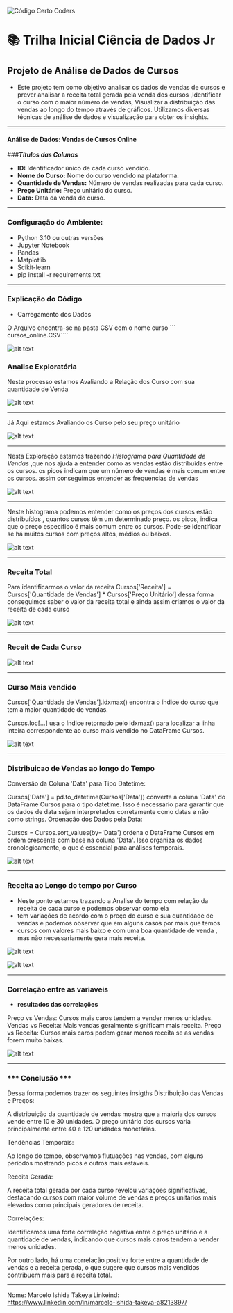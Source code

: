 ![Código Certo Coders](https://utfs.io/f/3b2340e8-5523-4aca-a549-0688fd07450e-j4edu.jfif)



# 📚 Trilha Inicial Ciência de Dados Jr


## Projeto de Análise de Dados de Cursos

- Este projeto tem como objetivo analisar os dados de vendas de cursos e prever analisar a receita total gerada pela venda dos cursos ,Identificar o curso com o maior número de vendas, Visualizar a distribuição das vendas ao longo do tempo através de gráficos.    Utilizamos diversas técnicas de análise de dados e visualização para obter os insights.

----

#### Análise de Dados: Vendas de Cursos Online
 ###***Titulos das Colunas*** 
 
- **ID:** Identificador único de cada curso vendido.
- **Nome do Curso:** Nome do curso vendido na plataforma.
- **Quantidade de Vendas:** Número de vendas realizadas para cada curso.
- **Preço Unitário:** Preço unitário do curso.
- **Data:** Data da venda do curso.

----


### **Configuração do Ambiente:**
- Python 3.10 ou outras versões 
- Jupyter Notebook
- Pandas
- Matplotlib
- Scikit-learn
- pip install -r requirements.txt 

----

### Explicação do Código 

- Carregamento dos Dados 

O Arquivo encontra-se na pasta CSV com o nome curso ``` cursos_online.CSV´´´´

![alt text](image.png)



### Analise Exploratória 

Neste processo estamos Avaliando a Relação dos Curso com sua quantidade de Venda 

![alt text](image-1.png)

----

Já Aqui estamos Avaliando os Curso pelo seu preço unitário 

![alt text](image-2.png)

----

Nesta Exploração estamos trazendo *Histograma para Quantidade de Vendas* ,que nos ajuda a entender como as vendas estão distribuidas entre os cursos. os picos indicam  que um número de vendas é mais comum entre os cursos. assim conseguimos entender 
as frequencias de vendas 

![alt text](image-3.png)


----

Neste histograma podemos entender como os preços dos cursos estão distribuídos , quantos cursos têm um determinado preço. os picos, indica que o preço específico é mais comum entre os cursos. Pode-se identificar se há muitos cursos com preços altos, médios ou baixos. 

![alt text](image-4.png)


----


###  Receita Total 

Para identificarmos o valor da receita  Cursos['Receita'] = Cursos['Quantidade de Vendas'] * Cursos['Preço Unitário']
dessa forma conseguimos saber o valor da receita total e ainda assim criamos o valor da receita de cada curso 


![alt text](image-5.png)


----

### Receit de Cada Curso 

![alt text](image-11.png)


----

### Curso Mais vendido 

Cursos['Quantidade de Vendas'].idxmax() encontra o índice do curso que tem a maior quantidade de vendas.

Cursos.loc[...] usa o índice retornado pelo idxmax() para localizar a linha inteira correspondente ao curso mais vendido no DataFrame Cursos.

![alt text](image-6.png)


----

### Distribuicao de Vendas ao longo do Tempo 

Conversão da Coluna 'Data' para Tipo Datetime:

Cursos['Data'] = pd.to_datetime(Cursos['Data']) converte a coluna 'Data' do DataFrame Cursos para o tipo datetime. Isso é necessário para garantir que os dados de data sejam interpretados corretamente como datas e não como strings.
Ordenação dos Dados pela Data:

Cursos = Cursos.sort_values(by='Data') ordena o DataFrame Cursos em ordem crescente com base na coluna 'Data'. Isso organiza os dados cronologicamente, o que é essencial para análises temporais.


![alt text](image-7.png)

----

### Receita ao Longo do tempo por Curso 

- Neste ponto estamos trazendo a Analise do tempo com relação da receita de cada curso e podemos observar como ela 
- tem variações de acordo com o preço do curso e sua quantidade de vendas e podemos observar que em alguns casos por mais que temos 
- cursos com valores mais baixo e com uma boa quantidade de venda , mas não necessariamente gera mais receita. 
  

![alt text](image-8.png)

![alt text](image-9.png)

----

### Correlação entre as variaveis 

- **resultados das correlações** 
  
Preço vs Vendas: Cursos mais caros tendem a vender menos unidades.
Vendas vs Receita: Mais vendas geralmente significam mais receita.
Preço vs Receita: Cursos mais caros podem gerar menos receita se as vendas forem muito baixas.

![alt text](image-10.png)

----


### *** Conclusão ***

Dessa forma podemos trazer os seguintes insigths 
Distribuição das Vendas e Preços:

A distribuição da quantidade de vendas mostra que a maioria dos cursos vende entre 10 e 30 unidades.
O preço unitário dos cursos varia principalmente entre 40 e 120 unidades monetárias.

Tendências Temporais:

Ao longo do tempo, observamos flutuações nas vendas, com alguns períodos mostrando picos e outros mais estáveis.

Receita Gerada:

A receita total gerada por cada curso revelou variações significativas, destacando cursos com maior volume de vendas e preços unitários mais elevados como principais geradores de receita.

Correlações:

Identificamos uma forte correlação negativa entre o preço unitário e a quantidade de vendas, indicando que cursos mais caros tendem a vender menos unidades.

Por outro lado, há uma correlação positiva forte entre a quantidade de vendas e a receita gerada, o que sugere que cursos mais vendidos contribuem mais para a receita total.


----
Nome: Marcelo Ishida Takeya 
Linkeind: https://www.linkedin.com/in/marcelo-ishida-takeya-a8213897/

